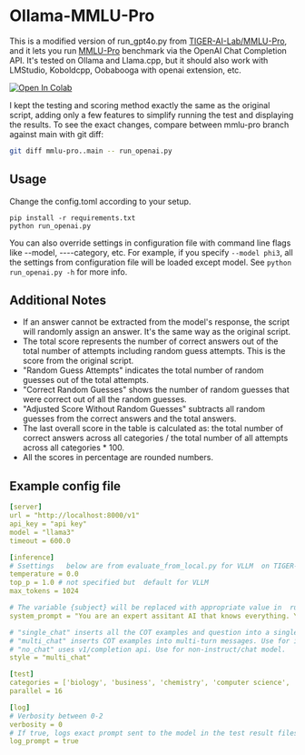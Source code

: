 # Ollama-MMLU-Pro

This is a modified version of run_gpt4o.py from [TIGER-AI-Lab/MMLU-Pro](https://github.com/TIGER-AI-Lab/MMLU-Pro), and it lets you run [MMLU-Pro](https://huggingface.co/datasets/TIGER-Lab/MMLU-Pro) benchmark via the OpenAI Chat Completion API. It's tested on Ollama and Llama.cpp, but it should also work with LMStudio, Koboldcpp, Oobabooga with openai extension, etc.

<a href="https://colab.research.google.com/github/chigkim/Ollama-MMLU-Pro/blob/main/Ollama_MMLU_Pro.ipynb" target="_parent"><img src="https://colab.research.google.com/assets/colab-badge.svg" alt="Open In Colab"/></a>

I kept the  testing and scoring  method exactly the same as the original script, adding only a few features to simplify running the test and displaying the results. To see    the exact changes, compare between mmlu-pro branch against main with git diff:

```bash
git diff mmlu-pro..main -- run_openai.py
```

## Usage

Change the config.toml according to your setup.

```shell
pip install -r requirements.txt
python run_openai.py
```

You can also override   settings in configuration file    with  command line flags like --model, ----category, etc. For example, if you   specify `--model phi3`, all the settings  from configuration file will be loaded except model. See `python run_openai.py -h` for more info.

## Additional Notes

* If an answer cannot be extracted from the model's response, the script will randomly assign an answer. It's the same way as the original script.
* The total score represents the number of correct answers out of the total number of attempts including random guess attempts. This is the score from the original script.
* "Random Guess Attempts" indicates the total number of random guesses out of the total attempts.
* "Correct Random Guesses" shows the number of random guesses that were correct out of all the random guesses.
* "Adjusted Score Without Random Guesses" subtracts all random guesses from the correct answers and the total answers.
* The last overall   score in the table  is calculated as: the total number of correct answers across all categories / the total number of all attempts across all categories * 100.
* All the   scores in percentage are rounded numbers.

## Example config file
```yaml
[server]
url = "http://localhost:8000/v1"
api_key = "api key"
model = "llama3"
timeout = 600.0

[inference]
# Ssettings   below are from evaluate_from_local.py for VLLM  on TIGER-AI-Lab/MMLU-Pro
temperature = 0.0
top_p = 1.0 # not specified but  default for VLLM
max_tokens = 1024

# The variable {subject} will be replaced with appropriate value in  runtime.
system_prompt = "You are an expert assitant AI that knows everything. You are tasked with answering a multiple-choice question. The following is a multiple choice question (with answers) about {subject}. Give your final answer in the format of `The answer is (chosen answer)`."

# "single_chat" inserts all the COT examples and question into a single message. Default  style for GPT-4O script, but raises a lot of format issues especially for small models.
# "multi_chat" inserts COT examples into multi-turn messages. Use for instruct/chat models.
# "no_chat" uses v1/completion api. Use for non-instruct/chat model.
style = "multi_chat"

[test]
categories = ['biology', 'business', 'chemistry', 'computer science', 'economics', 'engineering', 'health', 'history', 'law', 'math', 'philosophy', 'physics', 'psychology', 'other']
parallel = 16

[log]
# Verbosity between 0-2
verbosity = 0
# If true, logs exact prompt sent to the model in the test result files.
log_prompt = true
```
